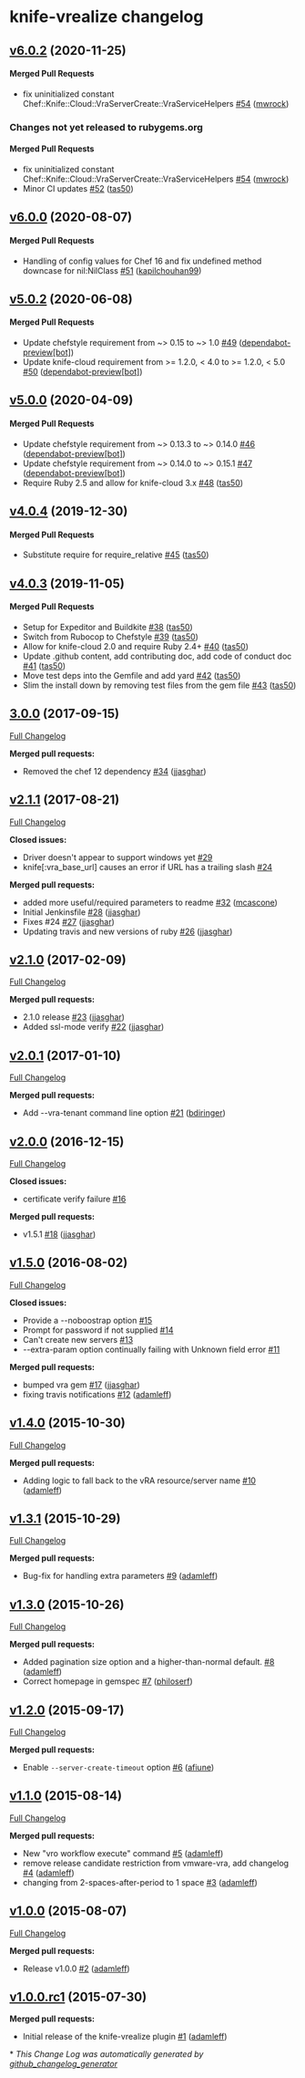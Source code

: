 # knife-vrealize changelog

<!-- latest_release 6.0.2 -->
## [v6.0.2](https://github.com/chef/knife-vrealize/tree/v6.0.2) (2020-11-25)

#### Merged Pull Requests
- fix uninitialized constant Chef::Knife::Cloud::VraServerCreate::VraServiceHelpers [#54](https://github.com/chef/knife-vrealize/pull/54) ([mwrock](https://github.com/mwrock))
<!-- latest_release -->

<!-- release_rollup since=6.0.0 -->
### Changes not yet released to rubygems.org

#### Merged Pull Requests
- fix uninitialized constant Chef::Knife::Cloud::VraServerCreate::VraServiceHelpers [#54](https://github.com/chef/knife-vrealize/pull/54) ([mwrock](https://github.com/mwrock)) <!-- 6.0.2 -->
- Minor CI updates [#52](https://github.com/chef/knife-vrealize/pull/52) ([tas50](https://github.com/tas50)) <!-- 6.0.1 -->
<!-- release_rollup -->

<!-- latest_stable_release -->
## [v6.0.0](https://github.com/chef/knife-vrealize/tree/v6.0.0) (2020-08-07)

#### Merged Pull Requests
- Handling of config values for Chef 16 and fix undefined method downcase for nil:NilClass [#51](https://github.com/chef/knife-vrealize/pull/51) ([kapilchouhan99](https://github.com/kapilchouhan99))
<!-- latest_stable_release -->

## [v5.0.2](https://github.com/chef/knife-vrealize/tree/v5.0.2) (2020-06-08)

#### Merged Pull Requests
- Update chefstyle requirement from ~&gt; 0.15 to ~&gt; 1.0 [#49](https://github.com/chef/knife-vrealize/pull/49) ([dependabot-preview[bot]](https://github.com/dependabot-preview[bot]))
- Update knife-cloud requirement from &gt;= 1.2.0, &lt; 4.0 to &gt;= 1.2.0, &lt; 5.0 [#50](https://github.com/chef/knife-vrealize/pull/50) ([dependabot-preview[bot]](https://github.com/dependabot-preview[bot]))

## [v5.0.0](https://github.com/chef/knife-vrealize/tree/v5.0.0) (2020-04-09)

#### Merged Pull Requests
- Update chefstyle requirement from ~&gt; 0.13.3 to ~&gt; 0.14.0 [#46](https://github.com/chef/knife-vrealize/pull/46) ([dependabot-preview[bot]](https://github.com/dependabot-preview[bot]))
- Update chefstyle requirement from ~&gt; 0.14.0 to ~&gt; 0.15.1 [#47](https://github.com/chef/knife-vrealize/pull/47) ([dependabot-preview[bot]](https://github.com/dependabot-preview[bot]))
- Require Ruby 2.5 and allow for knife-cloud 3.x [#48](https://github.com/chef/knife-vrealize/pull/48) ([tas50](https://github.com/tas50))

## [v4.0.4](https://github.com/chef/knife-vrealize/tree/v4.0.4) (2019-12-30)

#### Merged Pull Requests
- Substitute require for require_relative [#45](https://github.com/chef/knife-vrealize/pull/45) ([tas50](https://github.com/tas50))

## [v4.0.3](https://github.com/chef/knife-vrealize/tree/v4.0.3) (2019-11-05)

#### Merged Pull Requests
- Setup for Expeditor and Buildkite [#38](https://github.com/chef-partners/knife-vrealize/pull/38) ([tas50](https://github.com/tas50))
- Switch from Rubocop to Chefstyle [#39](https://github.com/chef-partners/knife-vrealize/pull/39) ([tas50](https://github.com/tas50))
- Allow for knife-cloud 2.0 and require Ruby 2.4+ [#40](https://github.com/chef-partners/knife-vrealize/pull/40) ([tas50](https://github.com/tas50))
- Update .github content, add contributing doc, add code of conduct doc [#41](https://github.com/chef-partners/knife-vrealize/pull/41) ([tas50](https://github.com/tas50))
- Move test deps into the Gemfile and add yard [#42](https://github.com/chef/knife-vrealize/pull/42) ([tas50](https://github.com/tas50))
- Slim the install down by removing test files from the gem file [#43](https://github.com/chef/knife-vrealize/pull/43) ([tas50](https://github.com/tas50))

## [3.0.0](https://github.com/chef-partners/knife-vrealize/tree/3.0.0) (2017-09-15)
[Full Changelog](https://github.com/chef-partners/knife-vrealize/compare/v2.1.1...3.0.0)

**Merged pull requests:**

- Removed the chef 12 dependency [\#34](https://github.com/chef-partners/knife-vrealize/pull/34) ([jjasghar](https://github.com/jjasghar))

## [v2.1.1](https://github.com/chef-partners/knife-vrealize/tree/v2.1.1) (2017-08-21)
[Full Changelog](https://github.com/chef-partners/knife-vrealize/compare/v2.1.0...v2.1.1)

**Closed issues:**

- Driver doesn't appear to support windows yet [\#29](https://github.com/chef-partners/knife-vrealize/issues/29)
- knife\[:vra\_base\_url\] causes an error if URL has a trailing slash [\#24](https://github.com/chef-partners/knife-vrealize/issues/24)

**Merged pull requests:**

- added more useful/required parameters to readme [\#32](https://github.com/chef-partners/knife-vrealize/pull/32) ([mcascone](https://github.com/mcascone))
- Initial Jenkinsfile [\#28](https://github.com/chef-partners/knife-vrealize/pull/28) ([jjasghar](https://github.com/jjasghar))
- Fixes \#24 [\#27](https://github.com/chef-partners/knife-vrealize/pull/27) ([jjasghar](https://github.com/jjasghar))
- Updating travis and new versions of ruby [\#26](https://github.com/chef-partners/knife-vrealize/pull/26) ([jjasghar](https://github.com/jjasghar))

## [v2.1.0](https://github.com/chef-partners/knife-vrealize/tree/v2.1.0) (2017-02-09)
[Full Changelog](https://github.com/chef-partners/knife-vrealize/compare/v2.0.1...v2.1.0)

**Merged pull requests:**

- 2.1.0 release [\#23](https://github.com/chef-partners/knife-vrealize/pull/23) ([jjasghar](https://github.com/jjasghar))
- Added ssl-mode verify [\#22](https://github.com/chef-partners/knife-vrealize/pull/22) ([jjasghar](https://github.com/jjasghar))

## [v2.0.1](https://github.com/chef-partners/knife-vrealize/tree/v2.0.1) (2017-01-10)
[Full Changelog](https://github.com/chef-partners/knife-vrealize/compare/v2.0.0...v2.0.1)

**Merged pull requests:**

- Add --vra-tenant command line option [\#21](https://github.com/chef-partners/knife-vrealize/pull/21) ([bdiringer](https://github.com/bdiringer))

## [v2.0.0](https://github.com/chef-partners/knife-vrealize/tree/v2.0.0) (2016-12-15)
[Full Changelog](https://github.com/chef-partners/knife-vrealize/compare/v1.5.0...v2.0.0)

**Closed issues:**

- certificate verify failure [\#16](https://github.com/chef-partners/knife-vrealize/issues/16)

**Merged pull requests:**

- v1.5.1 [\#18](https://github.com/chef-partners/knife-vrealize/pull/18) ([jjasghar](https://github.com/jjasghar))

## [v1.5.0](https://github.com/chef-partners/knife-vrealize/tree/v1.5.0) (2016-08-02)
[Full Changelog](https://github.com/chef-partners/knife-vrealize/compare/v1.4.0...v1.5.0)

**Closed issues:**

- Provide a --noboostrap option [\#15](https://github.com/chef-partners/knife-vrealize/issues/15)
- Prompt for password if not supplied [\#14](https://github.com/chef-partners/knife-vrealize/issues/14)
- Can't create new servers [\#13](https://github.com/chef-partners/knife-vrealize/issues/13)
- --extra-param option continually failing with Unknown field error [\#11](https://github.com/chef-partners/knife-vrealize/issues/11)

**Merged pull requests:**

- bumped vra gem [\#17](https://github.com/chef-partners/knife-vrealize/pull/17) ([jjasghar](https://github.com/jjasghar))
- fixing travis notifications [\#12](https://github.com/chef-partners/knife-vrealize/pull/12) ([adamleff](https://github.com/adamleff))

## [v1.4.0](https://github.com/chef-partners/knife-vrealize/tree/v1.4.0) (2015-10-30)
[Full Changelog](https://github.com/chef-partners/knife-vrealize/compare/v1.3.1...v1.4.0)

**Merged pull requests:**

- Adding logic to fall back to the vRA resource/server name [\#10](https://github.com/chef-partners/knife-vrealize/pull/10) ([adamleff](https://github.com/adamleff))

## [v1.3.1](https://github.com/chef-partners/knife-vrealize/tree/v1.3.1) (2015-10-29)
[Full Changelog](https://github.com/chef-partners/knife-vrealize/compare/v1.3.0...v1.3.1)

**Merged pull requests:**

- Bug-fix for handling extra parameters [\#9](https://github.com/chef-partners/knife-vrealize/pull/9) ([adamleff](https://github.com/adamleff))

## [v1.3.0](https://github.com/chef-partners/knife-vrealize/tree/v1.3.0) (2015-10-26)
[Full Changelog](https://github.com/chef-partners/knife-vrealize/compare/v1.2.0...v1.3.0)

**Merged pull requests:**

- Added pagination size option and a higher-than-normal default. [\#8](https://github.com/chef-partners/knife-vrealize/pull/8) ([adamleff](https://github.com/adamleff))
- Correct homepage in gemspec [\#7](https://github.com/chef-partners/knife-vrealize/pull/7) ([philoserf](https://github.com/philoserf))

## [v1.2.0](https://github.com/chef-partners/knife-vrealize/tree/v1.2.0) (2015-09-17)
[Full Changelog](https://github.com/chef-partners/knife-vrealize/compare/v1.1.0...v1.2.0)

**Merged pull requests:**

- Enable `--server-create-timeout` option [\#6](https://github.com/chef-partners/knife-vrealize/pull/6) ([afiune](https://github.com/afiune))

## [v1.1.0](https://github.com/chef-partners/knife-vrealize/tree/v1.1.0) (2015-08-14)
[Full Changelog](https://github.com/chef-partners/knife-vrealize/compare/v1.0.0...v1.1.0)

**Merged pull requests:**

- New "vro workflow execute" command [\#5](https://github.com/chef-partners/knife-vrealize/pull/5) ([adamleff](https://github.com/adamleff))
- remove release candidate restriction from vmware-vra, add changelog [\#4](https://github.com/chef-partners/knife-vrealize/pull/4) ([adamleff](https://github.com/adamleff))
- changing from 2-spaces-after-period to 1 space [\#3](https://github.com/chef-partners/knife-vrealize/pull/3) ([adamleff](https://github.com/adamleff))

## [v1.0.0](https://github.com/chef-partners/knife-vrealize/tree/v1.0.0) (2015-08-07)
[Full Changelog](https://github.com/chef-partners/knife-vrealize/compare/v1.0.0.rc1...v1.0.0)

**Merged pull requests:**

- Release v1.0.0 [\#2](https://github.com/chef-partners/knife-vrealize/pull/2) ([adamleff](https://github.com/adamleff))

## [v1.0.0.rc1](https://github.com/chef-partners/knife-vrealize/tree/v1.0.0.rc1) (2015-07-30)
**Merged pull requests:**

- Initial release of the knife-vrealize plugin [\#1](https://github.com/chef-partners/knife-vrealize/pull/1) ([adamleff](https://github.com/adamleff))



\* *This Change Log was automatically generated by [github_changelog_generator](https://github.com/skywinder/Github-Changelog-Generator)*